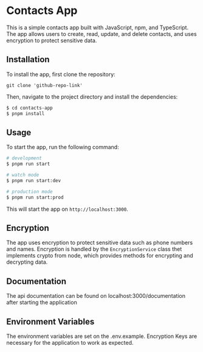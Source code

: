 # Contacts App

This is a simple contacts app built with JavaScript, npm, and TypeScript. The app allows users to create, read, update, and delete contacts, and uses encryption to protect sensitive data.

## Installation

To install the app, first clone the repository:

```
git clone 'github-repo-link'
```

Then, navigate to the project directory and install the dependencies:

```bash
$ cd contacts-app
$ pnpm install
```

## Usage

To start the app, run the following command:

```bash
# development
$ pnpm run start

# watch mode
$ pnpm run start:dev

# production mode
$ pnpm run start:prod
```

This will start the app on `http://localhost:3000`.

## Encryption

The app uses encryption to protect sensitive data such as phone numbers and names. Encryption is handled by the `EncryptionService` class thet implements crypto from node, which provides methods for encrypting and decrypting data.

## Documentation

The api documentation can be found on localhost:3000/documentation after starting the application

## Environment Variables

The environment variables are set on the .env.example. Encryption Keys are necessary for the application to work as expected.

